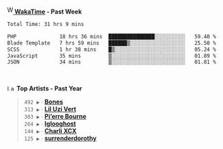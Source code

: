 <img src="https://github.com/dxnter/dxnter/assets/17434202/67b21fa4-d36d-46f9-9dec-f23d976b00ef" alt="WakaTime Logo" width="14" height="18"/><a href="https://wakatime.com/@dxnter" target="_blank"><strong> WakaTime</strong></a><strong> - Past Week</strong>

<!--START_SECTION:waka-->

```txt
Total Time: 31 hrs 9 mins

PHP              18 hrs 36 mins  ███████████████░░░░░░░░░░   59.40 %
Blade Template   7 hrs 59 mins   ██████▒░░░░░░░░░░░░░░░░░░   25.50 %
SCSS             1 hr 38 mins    █▒░░░░░░░░░░░░░░░░░░░░░░░   05.24 %
JavaScript       35 mins         ▒░░░░░░░░░░░░░░░░░░░░░░░░   01.89 %
JSON             34 mins         ▒░░░░░░░░░░░░░░░░░░░░░░░░   01.81 %
```

<!--END_SECTION:waka-->

<br/>

<!--START_LASTFM_ARTISTS:{"period": "12month", "rows": 6}-->
<a href="https://last.fm" target="_blank"><img src="https://user-images.githubusercontent.com/17434202/215290617-e793598d-d7c9-428f-9975-156db1ba89cc.svg" alt="Last.fm Logo" width="18" height="13"/></a> **Top Artists - Past Year**

> `492 ▶️` ∙ **[Bones](https://www.last.fm/music/Bones)**<br/>
> `313 ▶️` ∙ **[Lil Uzi Vert](https://www.last.fm/music/Lil+Uzi+Vert)**<br/>
> `303 ▶️` ∙ **[Pi’erre Bourne](https://www.last.fm/music/Pi%E2%80%99erre+Bourne)**<br/>
> `264 ▶️` ∙ **[Iglooghost](https://www.last.fm/music/Iglooghost)**<br/>
> `144 ▶️` ∙ **[Charli XCX](https://www.last.fm/music/Charli+XCX)**<br/>
> `125 ▶️` ∙ **[surrenderdorothy](https://www.last.fm/music/surrenderdorothy)**<br/>
<!--END_LASTFM_ARTISTS-->
